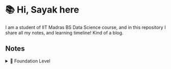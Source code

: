 # 📚 Hi, Sayak here

I am a student of IIT Madras BS Data Science course, and in this repository I share all my notes, and learning timeline! Kind of a blog. 

## Notes

<details>
  <summary>📘 Foundation Level</summary>
  <pre><details><summary>Mathematics 1</summary>

- [Week1](Foundation/Mathematics1/week1/)
- [Week2](Foundation/Mathematics1/week2/)
- [Week3](Foundation/Mathematics1/week3/)
- [Week4](Foundation/Mathematics1/week4/)
  </details></pre>
</details>

